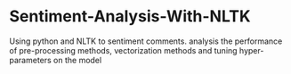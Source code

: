 # Sentiment-Analysis-With-NLTK
Using python and NLTK to sentiment comments. analysis the performance of pre-processing methods, vectorization methods and tuning hyper-parameters on the model
